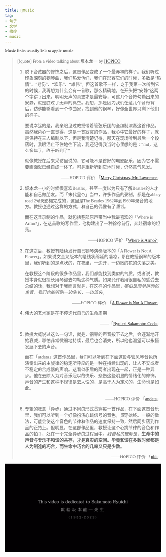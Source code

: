 ```yaml
---
title: 🎺Music
tag:
- 句子
- 文学
- 摘抄
- music
---
```


  <style>
    p {
        font-family: Source Sans Pro, SimSun;
        font-variant-east-asian: traditional;
    }

    a {
        font-family: Source Sans Pro, SimSun;
        font-variant-east-asian: traditional;
    }
  </style>

Music links usually link to apple music

> [!quote] 
> From a video talking about 坂本龙一 by [HOPICO](https://www.bilibili.com/video/BV1pa4y1T7v2/?spm_id_from=333.1007.top_right_bar_window_history.content.click&vd_source=c47136abc78922800b17d6ce79d6e19f) 
> 
> 1. 脱下合成器的修饰之后，这首作品变成了一个最赤裸的样子。我们听过印象深刻的钢琴曲，我们热爱他们，我们在形容它们的时候，多数是“热情”、“悲伤”、“欢乐”、“雄伟”。但这首歌不一样，之于我第一次听到它的时候，我再想为什么会有一首歌，那么精确地，在开头把“安静”这两个字讲了出来，明明无声的真空才是最安静，可这几个音符勾勒出来的安静，就是胜过了无声的真空。我想，那是因为我们在这几个音符背后，仿佛能够看到一个作曲家，找到他的钢琴，好像全世界只剩下他们的样子。
>    
>    要说幸运的是，我亲眼见过教授带着管弦乐团的全编制演奏这首作品。虽然我内心一直觉得，这是一首寂寞的作品，我心中它最好的样子，就是保持在三人编制以下，但是我清楚记得，那天在现场听到最后一个段落时，我眼泪止不住地往下流，我还记得我当时心里想的是：“md，这么多年了，终于听到了”
>    
>    就像教授在后来采访里说的，它可能不是首好的电影配乐，因为它不需要画面就已经自成一体了。可是重新听到它地时候，仍然意气风发。
>    
>    <p style="text-align: right">——HOPICO 评价 「<a href="https://music.apple.com/cn/album/merry-christmas-mr-lawrence-coda/1404842855?i=1404843053">Merry Christmas, Mr. Lawrence</a>」</p>
>    
> 2. 坂本龙一小的时候很喜欢Beatles，甚至一度以为只有了解Beatles的人才能和自己做朋友。而「末代皇帝」当中，许多作品的录制，都是在abbey road 2号录影棚完成的，这里是The Beatles 1962年到1969年录音的地方。教授也通过这样的方式，和自己的偶像有了*重合*。
>    
>    而在这里录制的作品，就包括整部原声带当中我最喜欢的「Where is Armo?」，在这首歌的写作里，他构建出了一种徐徐前行，奔赴宿命的坦荡。
>    
>   <p style="text-align: right">——HOPICO 评价 「<a href="https://music.apple.com/cn/album/where-is-armo/714659119?i=714659278">Where is Armo?</a>」</p>
>
> 3. 在这之后，教授有陆续发行自己钢琴演奏版本的「A Flower is Not A Flower」。如果说文金龙版本的是线状绵延的凄凉，那在教授钢琴的版本里，我们听到的是点状的，在夜里，一边开，一边败的花的失落之美。
>   
>	  在教授这个阶段的很多作品里，我们都能找到类似的气质。或者说，教授本身就很擅长用琴键去勾勒这种气质。如果允许我用很自私的感受去总结的话，我想对于我而言就是，在这样的作品里，*哪怕是简单排列的单音，我们也能听到一边生长，一边流失*。
>
>    <p style="text-align: right">——HOPICO 评价 「<a href="">A Flower is Not A Flower</a>」</p>
>
> 4. 伟大的艺术家是在不停迭代自己的生命周期
>   
> <p style="text-align: right">——「<a href="https://www.imdb.com/title/tt6578572/">Ryuichi Sakamoto: Coda</a>」</p>
>
> 5. 教授大概说过这么一句话，就是，钢琴的声音按下去之后，会逐渐地开始衰减，哪怕非常微弱地持续，最后也会消失，所以他也渴望可以永恒发展下去的声音。
>    
>    而在「andata」这首作品里，我们可以听到在下面这段与管风琴音色所演奏出来的主旋律的稳定所呼应的是一种在持续出现的，让人不安或者不稳定的合成器的声响。这看似矛盾的两者出现在一起，正是一种异步。他在去除人为对音乐冠以的快乐、悲伤这些明显的情绪化的修饰。声音的产生和这种不规律是去人性的，是高于人为定义的，生命也是如此。
>    
>    <p style="text-align: right">——HOPICO 评价 「<a href="https://music.apple.com/cn/album/andata/1507014129?i=1507014130">andata</a>」</p>
>    
>   6.  专辑的概念「异步」通过不同的形式贯穿每一首作品，在下面这首音乐里，我们可以听到一个好像扮演心跳信号的音色，贯穿始终。一般的做法，可能会使这个音色的节律和作品的速度保持一致，然后同步落到作品的正拍上。但明显，在这部作品里，教授让这个心跳节律的音色和作品的拍子，处在一个完全异步的过程当中。*我自私的理解是*，**生命中的声音与音乐不和谐的共存，才是真实的空间。毕竟和谐在多数时候都是人为制造的巧合，而生命中巧合的几率又只是少数**。
> 
> <p style="text-align: right">——HOPICO 评价 「<a href="https://music.apple.com/cn/album/ubi/1507014129?i=1507014136">ubi</a>」</p>
> 

![](文学/句子/attachments/Pasted%20image%2020230409171853.png)








